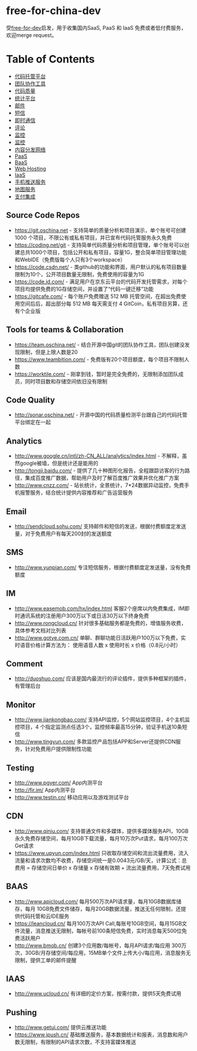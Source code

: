 # free-for-china-dev
受[free-for-dev](https://github.com/ripienaar/free-for-dev)启发，用于收集国内SaaS, PaaS 和 IaaS 免费或者低付费服务，欢迎merge request。

Table of Contents
=================

   * [代码托管平台](#source-code-repos)
   * [团队协作工具](#tools-for-teams--collaboration)
   * [代码质量](#code-quality)
   * [统计平台](#analytics)
   * [邮件](#email)
   * [短信](#sms)
   * [即时通信](#im)
   * [评论](#comment)
   * [监控](#monitor)
   * [监控](#testing)
   * [内容分发网络](#cdn)
   * [PaaS](#paas)
   * [BaaS](#baas)
   * [Web Hosting](#web-hosting)
   * [IaaS](#iaas)
   * [手机推送服务](#pushing)
   * [地图服务](#map)
   * [支付集成](#payment--billing-integration)

## Source Code Repos

  * https://git.oschina.net - 支持简单的质量分析和项目演示，单个账号可创建 1000 个项目，不限公有或私有项目，并已宣布代码托管服务永久免费
  * https://coding.net/git - 支持简单代码质量分析和项目管理，单个账号可以创建总共1000个项目，包括公开和私有项目，容量1G，整合简单项目管理功能和WebIDE（免费版每个人只有3个workspace）
  * https://code.csdn.net/ - 类github的功能和界面，用户默认的私有项目数量限制为10个，公开项目数量无限制，免费使用的容量为1G
  * https://code.jd.com/ - 满足用户在京东云平台的代码开发托管需求，对每个项目均提供免费的1G存储空间，并设置了“代码一键迁移”功能
  * https://gitcafe.com/ - 每个账户免费赠送 512 MB 托管空间，在超出免费使用空间后后，超出部分每 512 MB 每天需支付 4 GitCoin，私有项目另算，还有个企业版

## Tools for teams & Collaboration

  * https://team.oschina.net/ - 结合开源中国git的团队协作工具，团队创建没发现限制，但是上限人数是20
  * https://www.teambition.com/ - 免费版有20个项目额度，每个项目不限制人数
  * https://worktile.com/ - 刚拿到钱，暂时是完全免费的，无限制添加团队成员，同时项目数和存储空间依旧没有限制

## Code Quality

  * http://sonar.oschina.net/ - 开源中国的代码质量检测平台跟自己的代码托管平台绑定在一起


## Analytics

  * http://www.google.cn/intl/zh-CN_ALL/analytics/index.html - 不解释，虽然google被墙，但是统计还是能用的
  * http://tongji.baidu.com/ - 提供了几十种图形化报告，全程跟踪访客的行为路径，集成百度推广数据，帮助用户及时了解百度推广效果并优化推广方案
  * http://www.cnzz.com/ - 站长统计，全景统计，7*24数据异动监控，免费手机报警服务，结合统计提供内容推荐和广告运营服务

## Email

  * http://sendcloud.sohu.com/ 支持邮件和短信的发送，根据付费额度定发送量，对于免费用户有每天200封的发送额度

## SMS

  * http://www.yunpian.com/ 专注短信服务，根据付费额度定发送量，没有免费额度

## IM

  * http://www.easemob.com/hx/index.html 客服2个座席以内免费集成，IM即时通讯系统的注册用户300万以下或日活30万以下终身免费
  * http://www.rongcloud.cn/ 针对很多基础服务都是免费的，增值服务收费，具体参考文档对比列表
  * http://www.gotye.com.cn/ 单聊、群聊功能日活跃用户100万以下免费，实时语音价格计算方法为：
使用语音人数 x 使用时长 x 价格（0.8元/小时）

## Comment

  * http://duoshuo.com/ 应该是国内最流行的评论插件，提供多种框架的插件，有管理后台

## Monitor

  * http://www.jiankongbao.com/ 支持API监控，5个网站监控项目，4个主机监控项目，4 个指定监测点任选3个，监控频率最高15分钟，验证手机送10条短信
  * http://www.tingyun.com/ 多款监控产品包括APP和Server还提供CDN服务，针对免费用户提供限制性功能

## Testing

  * http://www.pgyer.com/ App内测平台
  * http://fir.im/ App内测平台
  * http://www.testin.cn/ 移动应用以及游戏测试平台

## CDN

  * http://www.qiniu.com/ 支持普通文件和多媒体，提供多媒体服务API，10GB永久免费存储空间，每月10GB下载流量，每月10万次Put请求，每月100万次Get请求
  * https://www.upyun.com/index.html 只收取存储空间和流出流量费用，流入流量和请求次数均不收费，存储空间统一是0.0043元/GB/天，计算公式：总费用 = 存储空间日单价 x 存储量 x 存储有效期 + 流出流量费用，7天免费试用

## BAAS

  * http://www.apicloud.com/ 每月500万次API请求量，每月10GB数据库储存，每月
  10GB免费文件储存，每月20GB数据流量，推送无任何限制，还提供代码托管和云IDE服务
  * https://leancloud.cn/ 每月100万次API Call,每账号10GB空间，每月15GB文件流量，消息推送无限制，每帐号前100条短信免费，实时消息每天500位免费活跃用户
  * http://www.bmob.cn/ 创建3个应用数/每帐号，每月API请求/每应用 300万次，30GB/月存储空间/每应用，15MB单个文件上传大小/每应用，消息服务无限制，提供工单的邮件提醒


## IAAS

  * http://www.ucloud.cn/ 有详细的定价方案，按需付款，提供5天免费试用

## Pushing

  * http://www.getui.com/ 提供云推送功能
  * https://www.jpush.cn/ 基础推送服务，基本数据统计和报表，消息数和用户数无限制，有限制的API请求次数，不支持富媒体推送